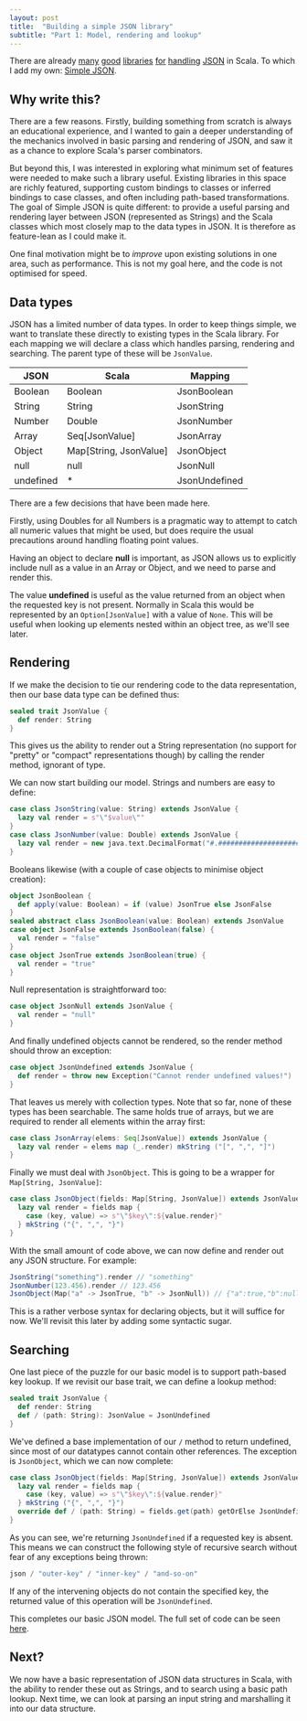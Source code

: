 ```yaml
---
layout: post
title:  "Building a simple JSON library"
subtitle: "Part 1: Model, rendering and lookup"
---
```


There are already [many][play-json] [good][rapture-json] [libraries][spray-json] [for][json4s] [handling][argonaut-json] [JSON][jackson-scala] in Scala. To which I add my own: [Simple JSON][github].

Why write this?
---
There are a few reasons. Firstly, building something from scratch is always an educational experience, and I wanted to gain a deeper understanding of the mechanics involved in basic parsing and rendering of JSON, and saw it as a chance to explore Scala's parser combinators.

But beyond this, I was interested in exploring what minimum set of features were needed to make such a library useful. Existing libraries in this space are richly featured, supporting custom bindings to classes or inferred bindings to case classes, and often including path-based transformations. The goal of Simple JSON is quite different: to provide a useful parsing and rendering layer between JSON (represented as Strings) and the Scala classes which most closely map to the data types in JSON. It is therefore as feature-lean as I could make it.

One final motivation might be to _improve_ upon existing solutions in one area, such as performance. This is not my goal here, and the code is not optimised for speed.

Data types
---
JSON has a limited number of data types. In order to keep things simple, we want to translate these directly to existing types in the Scala library. For each mapping we will declare a class which handles parsing, rendering and searching. The parent type of these will be ```JsonValue```.

| JSON             | Scala                  | Mapping        |
| ---------------- | --------------------   | -------------- |
| Boolean          | Boolean                | JsonBoolean    |
| String           | String                 | JsonString     |
| Number           | Double                 | JsonNumber     |
| Array            | Seq[JsonValue]         | JsonArray      |
| Object           | Map[String, JsonValue] | JsonObject     |
| null             | null                   | JsonNull       |
| undefined        | *                      | JsonUndefined  |

There are a few decisions that have been made here.

Firstly, using Doubles for all Numbers is a pragmatic way to attempt to catch all numeric values that might be used, but does require the usual precautions around handling floating point values.

Having an object to declare __null__ is important, as JSON allows us to explicitly include null as a value in an Array or Object, and we need to parse and render this.

The value __undefined__ is useful as the value returned from an object when the requested key is not present. Normally in Scala this would be represented by an ```Option[JsonValue]``` with a value of ```None```. This will be useful when looking up elements nested within an object tree, as we'll see later.

Rendering
---

If we make the decision to tie our rendering code to the data representation, then our base data type can be defined thus:

```scala
sealed trait JsonValue {
  def render: String
}
```

This gives us the ability to render out a String representation (no support for "pretty" or "compact" representations though) by calling the render method, ignorant of type.

We can now start building our model. Strings and numbers are easy to define:

```scala
case class JsonString(value: String) extends JsonValue {
  lazy val render = s"\"$value\""
}
case class JsonNumber(value: Double) extends JsonValue {
  lazy val render = new java.text.DecimalFormat("#.######################").format(value)
}
```

Booleans likewise (with a couple of case objects to minimise object creation):

```scala
object JsonBoolean {
  def apply(value: Boolean) = if (value) JsonTrue else JsonFalse
}
sealed abstract class JsonBoolean(value: Boolean) extends JsonValue
case object JsonFalse extends JsonBoolean(false) {
  val render = "false"
}
case object JsonTrue extends JsonBoolean(true) {
  val render = "true"
}
```

Null representation is straightforward too:

```scala
case object JsonNull extends JsonValue {
  val render = "null"
}
```

And finally undefined objects cannot be rendered, so the render method should throw an exception:

```scala
case object JsonUndefined extends JsonValue {
  def render = throw new Exception("Cannot render undefined values!")
}
```

That leaves us merely with collection types. Note that so far, none of these types has been searchable. The same holds true of arrays, but we are required to render all elements within the array first:

```scala
case class JsonArray(elems: Seq[JsonValue]) extends JsonValue {
  lazy val render = elems map (_.render) mkString ("[", ",", "]")
}
```

Finally we must deal with ```JsonObject```. This is going to be a wrapper for ```Map[String, JsonValue]```:

```scala
case class JsonObject(fields: Map[String, JsonValue]) extends JsonValue {
  lazy val render = fields map {
    case (key, value) => s"\"$key\":${value.render}"
  } mkString ("{", ",", "}")
}
```

With the small amount of code above, we can now define and render out any JSON structure. For example:

```scala
JsonString("something").render // "something"
JsonNumber(123.456).render // 123.456
JsonObject(Map("a" -> JsonTrue, "b" -> JsonNull)) // {"a":true,"b":null}
```

This is a rather verbose syntax for declaring objects, but it will suffice for now. We'll revisit this later by adding some syntactic sugar.

Searching
---

One last piece of the puzzle for our basic model is to support path-based key lookup. If we revisit our base trait, we can define a lookup method:

```scala
sealed trait JsonValue {
  def render: String
  def / (path: String): JsonValue = JsonUndefined
}
```

We've defined a base implementation of our ```/``` method to return undefined, since most of our datatypes cannot contain other references. The exception is ```JsonObject```, which we can now complete:

```scala
case class JsonObject(fields: Map[String, JsonValue]) extends JsonValue {
  lazy val render = fields map {
    case (key, value) => s"\"$key\":${value.render}"
  } mkString ("{", ",", "}")
  override def / (path: String) = fields.get(path) getOrElse JsonUndefined
}
```

As you can see, we're returning ```JsonUndefined``` if a requested key is absent. This means we can construct the following style of recursive search without fear of any exceptions being thrown:

```scala
json / "outer-key" / "inner-key" / "and-so-on"
```

If any of the intervening objects do not contain the specified key, the returned value of this operation will be ```JsonUndefined```.

This completes our basic JSON model. The full set of code can be seen [here][github-model].

Next?
---

We now have a basic representation of JSON data structures in Scala, with the ability to render these out as Strings, and to search using a basic path lookup. Next time, we can look at parsing an input string and marshalling it into our data structure.


[play-json]: http://www.playframework.com/documentation/2.0/ScalaJson
[rapture-json]: http://rapture.io/jsonSupport
[json4s]: https://github.com/json4s/json4s
[spray-json]: https://github.com/spray/spray-json
[argonaut-json]: http://argonaut.io/
[jackson-scala]: https://github.com/FasterXML/jackson-module-scala
[github]: https://github.com/chrisloy/simple-json
[github-model]: https://github.com/chrisloy/simple-json/blob/master/src/main/scala/net/chrisloy/json/JsonValue.scala
